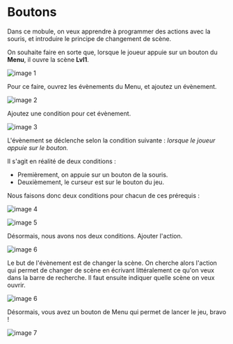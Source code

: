 # Boutons

Dans ce mobule, on veux apprendre à programmer des actions avec la souris, et introduire le principe de changement de scène. 

On souhaite faire en sorte que, lorsque le joueur appuie sur un bouton du **Menu**, il ouvre la scène **Lvl1**.

![image 1]()

Pour ce faire, ouvrez les évènements du Menu, et ajoutez un évènement. 

![image 2]()

Ajoutez une condition pour cet évènement.

![image 3]()

L'évènement se déclenche selon la condition suivante : *lorsque le joueur appuie sur le bouton.* 

Il s'agit en réalité de deux conditions : 
  - Premièrement, on appuie sur un bouton de la souris.
  - Deuxièmement, le curseur est sur le bouton du jeu.

Nous faisons donc deux conditions pour chacun de ces prérequis : 

![image 4]()

![image 5]()

Désormais, nous avons nos deux conditions. 
Ajouter l'action.

![image 6]()

Le but de l'évènement est de changer la scène. On cherche alors l'action qui permet de changer de scène en écrivant littéralement ce qu'on veux dans la barre de recherche. 
Il faut ensuite indiquer quelle scène on veux ouvrir. 

![image 6]()

Désormais, vous avez un bouton de Menu qui permet de lancer le jeu, bravo ! 

![image 7]()

